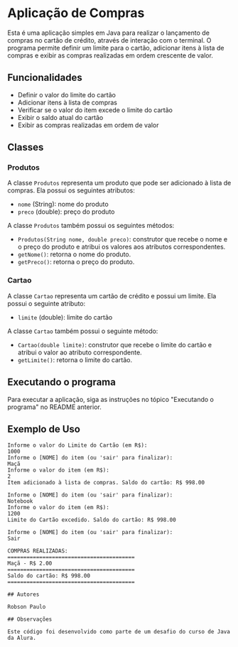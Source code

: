 # Aplicação de Compras

Esta é uma aplicação simples em Java para realizar o lançamento de compras no cartão de crédito, através de interação com o terminal. O programa permite definir um limite para o cartão, adicionar itens à lista de compras e exibir as compras realizadas em ordem crescente de valor.

## Funcionalidades

- Definir o valor do limite do cartão
- Adicionar itens à lista de compras
- Verificar se o valor do item excede o limite do cartão
- Exibir o saldo atual do cartão
- Exibir as compras realizadas em ordem de valor

## Classes

### Produtos

A classe `Produtos` representa um produto que pode ser adicionado à lista de compras. Ela possui os seguintes atributos:

- `nome` (String): nome do produto
- `preco` (double): preço do produto

A classe `Produtos` também possui os seguintes métodos:

- `Produtos(String nome, double preco)`: construtor que recebe o nome e o preço do produto e atribui os valores aos atributos correspondentes.
- `getNome()`: retorna o nome do produto.
- `getPreco()`: retorna o preço do produto.

### Cartao

A classe `Cartao` representa um cartão de crédito e possui um limite. Ela possui o seguinte atributo:

- `limite` (double): limite do cartão

A classe `Cartao` também possui o seguinte método:

- `Cartao(double limite)`: construtor que recebe o limite do cartão e atribui o valor ao atributo correspondente.
- `getLimite()`: retorna o limite do cartão.

## Executando o programa

Para executar a aplicação, siga as instruções no tópico "Executando o programa" no README anterior.

## Exemplo de Uso

```
Informe o valor do Limite do Cartão (em R$): 
1000
Informe o [NOME] do item (ou 'sair' para finalizar): 
Maçã
Informe o valor do item (em R$): 
2
Item adicionado à lista de compras. Saldo do cartão: R$ 998.00

Informe o [NOME] do item (ou 'sair' para finalizar): 
Notebook
Informe o valor do item (em R$): 
1200
Limite do Cartão excedido. Saldo do cartão: R$ 998.00 

Informe o [NOME] do item (ou 'sair' para finalizar): 
Sair

COMPRAS REALIZADAS: 
========================================
Maçã - R$ 2.00
========================================
Saldo do cartão: R$ 998.00
========================================

## Autores

Robson Paulo

## Observações

Este código foi desenvolvido como parte de um desafio do curso de Java da Alura.
